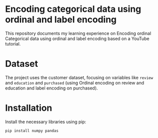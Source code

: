 # Encoding categorical data using ordinal and label encoding

This repository documents my learning experience on Encoding ordinal Categorical data using ordinal and label encoding based on a YouTube tutorial.

# Dataset
The project uses the customer dataset, focusing on variables like  `review` and `education` and `purchased` (using Ordinal encoding on review and education and label encoding on purchased).


# Installation
Install the necessary libraries using pip:
```bash
pip install numpy pandas 

